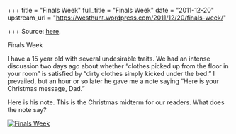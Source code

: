 +++
title = "Finals Week"
full_title = "Finals Week"
date = "2011-12-20"
upstream_url = "https://westhunt.wordpress.com/2011/12/20/finals-week/"

+++
Source: [here](https://westhunt.wordpress.com/2011/12/20/finals-week/).

Finals Week

I have a 15 year old with several undesirable traits. We had an intense
discussion two days ago about whether “clothes picked up from the floor
in your room” is satisfied by “dirty clothes simply kicked under the
bed.” I prevailed, but an hour or so later he gave me a note saying
“Here is your Christmas message, Dad.”

Here is his note. This is the Christmas midterm for our readers. What
does the note say?

[![Finals
Week](https://westhunt.files.wordpress.com/2011/12/insult.png?w=640)](https://westhunt.wordpress.com/2011/12/20/finals-week/)

